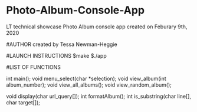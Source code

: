 # Photo-Album-Console-App
LT technical showcase 
Photo Album console app created on Feburary 9th, 2020 

#AUTHOR
created by Tessa Newman-Heggie

#LAUNCH INSTRUCTIONS
$make
$./app 

#LIST OF FUNCTIONS

int main();
void menu_select(char *selection);
void view_album(int album_number);
void view_all_albums();
void view_random_album();

void display(char url_query[]);
int formatAlbum();
int is_substring(char line[], char target[]);


